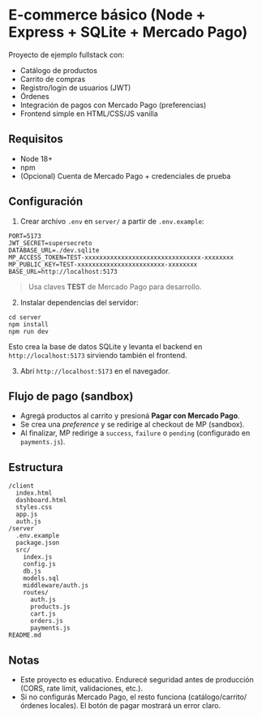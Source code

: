 # E-commerce básico (Node + Express + SQLite + Mercado Pago)

Proyecto de ejemplo fullstack con:
- Catálogo de productos
- Carrito de compras
- Registro/login de usuarios (JWT)
- Órdenes
- Integración de pagos con Mercado Pago (preferencias)
- Frontend simple en HTML/CSS/JS vanilla

## Requisitos
- Node 18+
- npm
- (Opcional) Cuenta de Mercado Pago + credenciales de prueba

## Configuración
1. Crear archivo `.env` en `server/` a partir de `.env.example`:
```
PORT=5173
JWT_SECRET=supersecreto
DATABASE_URL=./dev.sqlite
MP_ACCESS_TOKEN=TEST-xxxxxxxxxxxxxxxxxxxxxxxxxxxxxxxx-xxxxxxxx
MP_PUBLIC_KEY=TEST-xxxxxxxxxxxxxxxxxxxxxxxx-xxxxxxxx
BASE_URL=http://localhost:5173
```
> Usa claves **TEST** de Mercado Pago para desarrollo.

2. Instalar dependencias del servidor:
```
cd server
npm install
npm run dev
```
Esto crea la base de datos SQLite y levanta el backend en `http://localhost:5173` sirviendo también el frontend.

3. Abrí `http://localhost:5173` en el navegador.

## Flujo de pago (sandbox)
- Agregá productos al carrito y presioná **Pagar con Mercado Pago**.
- Se crea una *preference* y se redirige al checkout de MP (sandbox).
- Al finalizar, MP redirige a `success`, `failure` o `pending` (configurado en `payments.js`).

## Estructura
```
/client
  index.html
  dashboard.html
  styles.css
  app.js
  auth.js
/server
  .env.example
  package.json
  src/
    index.js
    config.js
    db.js
    models.sql
    middleware/auth.js
    routes/
      auth.js
      products.js
      cart.js
      orders.js
      payments.js
README.md
```

## Notas
- Este proyecto es educativo. Endurecé seguridad antes de producción (CORS, rate limit, validaciones, etc.).
- Si no configurás Mercado Pago, el resto funciona (catálogo/carrito/órdenes locales). El botón de pagar mostrará un error claro.
